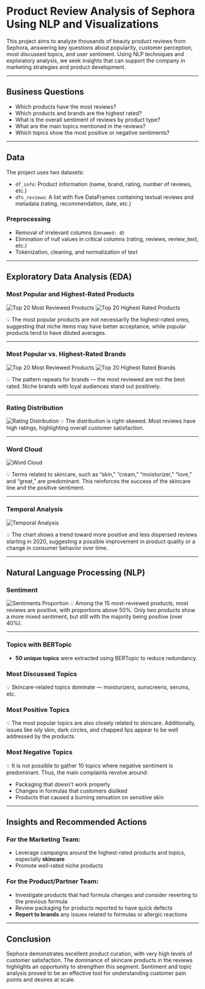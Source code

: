 # Product Review Analysis of Sephora Using NLP and Visualizations

This project aims to analyze thousands of beauty product reviews from Sephora, answering key questions about popularity, customer perception, most discussed topics, and user sentiment. Using NLP techniques and exploratory analysis, we seek insights that can support the company in marketing strategies and product development.

---

## Business Questions

- Which products have the most reviews?
- Which products and brands are the highest rated?
- What is the overall sentiment of reviews by product type?
- What are the main topics mentioned in the reviews?
- Which topics show the most positive or negative sentiments?

---

## Data

The project uses two datasets:

- `df_info`: Product information (name, brand, rating, number of reviews, etc.)
- `dfs_reviews`: A list with five DataFrames containing textual reviews and metadata (rating, recommendation, date, etc.)

### Preprocessing

- Removal of irrelevant columns (`Unnamed: 0`)
- Elimination of null values in critical columns (rating, reviews, review_text, etc.)
- Tokenization, cleaning, and normalization of text

---

## Exploratory Data Analysis (EDA)

### Most Popular and Highest-Rated Products
![Top 20 Most Reviewed Products](images/top_20_most_reviewed_products.png)
![Top 20 Highest Rated Products](images/top_20_highest_rated_products.png)

💡 The most popular products are not necessarily the highest-rated ones, suggesting that niche items may have better acceptance, while popular products tend to have diluted averages.

---

### Most Popular vs. Highest-Rated Brands
![Top 20 Most Reviewed Products](images/top_20_most_reviewed_brands.png)
![Top 20 Highest Rated Brands](images/top_20_highest_rated_brands.png)

💡 The pattern repeats for brands — the most reviewed are not the best rated. Niche brands with loyal audiences stand out positively.

---

### Rating Distribution
![Rating Distribution](images/rating_distribuition.png)
💡 The distribution is right-skewed. Most reviews have high ratings, highlighting overall customer satisfaction.

---

### Word Cloud
![Word Cloud](images/wordcloud.png)

💡 Terms related to skincare, such as “skin,” “cream,” “moisturizer,” “love,” and “great,” are predominant. This reinforces the success of the skincare line and the positive sentiment.

---

### Temporal Analysis
![Temporal Analysis](images/temporal_analysis.png)

💡 The chart shows a trend toward more positive and less dispersed reviews starting in 2020, suggesting a possible improvement in product quality or a change in consumer behavior over time.

---

## Natural Language Processing (NLP)

### Sentiment

![Sentiments Proportion](images/sentiment_proportion.png)
💡 Among the 15 most-reviewed products, most reviews are positive, with proportions above 50%. Only two products show a more mixed sentiment, but still with the majority being positive (over 40%).

---

### Topics with BERTopic

- **50 unique topics** were extracted using BERTopic to reduce redundancy.

### Most Discussed Topics

💡 Skincare-related topics dominate — moisturizers, sunscreens, serums, etc.

### Most Positive Topics

💡 The most popular topics are also closely related to skincare. Additionally, issues like oily skin, dark circles, and chapped lips appear to be well addressed by the products.

### Most Negative Topics

💡 It is not possible to gather 10 topics where negative sentiment is predominant. Thus, the main complaints revolve around:

- Packaging that doesn't work properly  
- Changes in formulas that customers disliked  
- Products that caused a burning sensation on sensitive skin  

---

## Insights and Recommended Actions

### For the Marketing Team:

- Leverage campaigns around the highest-rated products and topics, especially **skincare**
- Promote well-rated niche products

### For the Product/Partner Team:

- Investigate products that had formula changes and consider reverting to the previous formula  
- Review packaging for products reported to have quick defects  
- **Report to brands** any issues related to formulas or allergic reactions

---

## Conclusion

Sephora demonstrates excellent product curation, with very high levels of customer satisfaction. The dominance of skincare products in the reviews highlights an opportunity to strengthen this segment. Sentiment and topic analysis proved to be an effective tool for understanding customer pain points and desires at scale.
